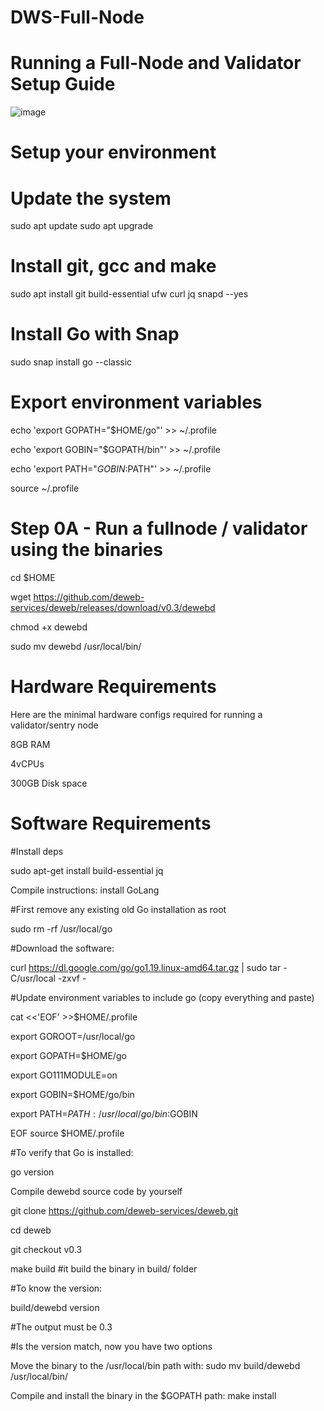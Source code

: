 # DWS-Full-Node

# Running a Full-Node and Validator Setup Guide

![image](https://user-images.githubusercontent.com/105454859/189886325-61dfca5a-81f2-4565-8af7-b54bfe15b32a.png)

# Setup your environment
# Update the system
sudo apt update
sudo apt upgrade

# Install git, gcc and make
sudo apt install git build-essential ufw curl jq snapd --yes

# Install Go with Snap
sudo snap install go --classic

# Export environment variables
echo 'export GOPATH="$HOME/go"' >> ~/.profile

echo 'export GOBIN="$GOPATH/bin"' >> ~/.profile

echo 'export PATH="$GOBIN:$PATH"' >> ~/.profile

source ~/.profile

# Step 0A - Run a fullnode / validator using the binaries
cd $HOME

wget https://github.com/deweb-services/deweb/releases/download/v0.3/dewebd

chmod +x dewebd

sudo mv dewebd /usr/local/bin/

# Hardware Requirements

Here are the minimal hardware configs required for running a validator/sentry node

8GB RAM

4vCPUs

300GB Disk space

# Software Requirements

#Install deps

sudo apt-get install build-essential jq

Compile instructions: install GoLang

#First remove any existing old Go installation as root

sudo rm -rf /usr/local/go

#Download the software:

curl https://dl.google.com/go/go1.19.linux-amd64.tar.gz | sudo tar -C/usr/local -zxvf -

#Update environment variables to include go (copy everything and paste)

cat <<'EOF' >>$HOME/.profile

export GOROOT=/usr/local/go

export GOPATH=$HOME/go

export GO111MODULE=on

export GOBIN=$HOME/go/bin

export PATH=$PATH:/usr/local/go/bin:$GOBIN

EOF
source $HOME/.profile

#To verify that Go is installed:

go version

Compile dewebd source code by yourself

git clone https://github.com/deweb-services/deweb.git

cd deweb

git checkout v0.3

make build   #it build the binary in build/ folder

#To know the version:

build/dewebd version

#The output must be 0.3


#Is the version match, now you have two options

Move the binary to the /usr/local/bin path with: sudo mv build/dewebd /usr/local/bin/

Compile and install the binary in the $GOPATH path: make install




